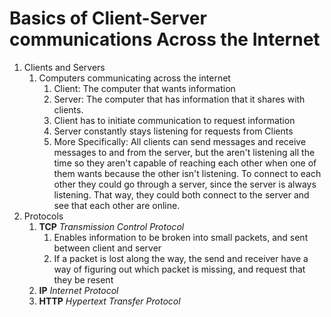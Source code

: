 # Basics of Client-Server communications Across the Internet
1. Clients and Servers
    1. Computers communicating across the internet
        1. Client: The computer that wants information
        2. Server: The computer that has information that it shares with clients.
        3. Client has to initiate communication to request information
        4. Server constantly stays listening for requests from Clients
        4. More Specifically: All clients can send messages and receive messages to and from the server, but the aren't listening all the time so they aren't capable of reaching each other when one of them wants because the other isn't listening. To connect to each other they could go through a server, since the server is always listening. That way, they could both connect to the server and see that each other are online.
2. Protocols
    1. __TCP__ _Transmission Control Protocol_
        1. Enables information to be broken into small packets, and sent between client and server
        2. If a packet is lost along the way, the send and receiver have a way of figuring out which packet is missing, and request that they be resent
    2. __IP__ _Internet Protocol_
    3. __HTTP__ _Hypertext Transfer Protocol_
